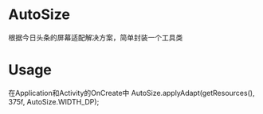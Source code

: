 # AutoSize
根据今日头条的屏幕适配解决方案，简单封装一个工具类
# Usage
在Application和Activity的OnCreate中
AutoSize.applyAdapt(getResources(), 375f, AutoSize.WIDTH_DP);
